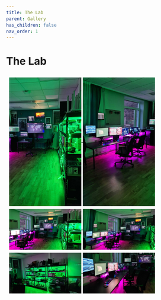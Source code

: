 ```yaml
---
title: The Lab
parent: Gallery
has_children: false
nav_order: 1
---
```


<style>
    .row {
        display: flex;
        flex-wrap: wrap;
        padding: 0 4px;
    }
    
    /* Create two equal columns that sits next to each other */
    .column {
        flex: 25%;
        padding: 0 4px;
    }
    
    .column img {
        margin-top: 8px;
        vertical-align: middle;
        width: 40%;
    }
</style>

# The Lab

<div class="row">
    <div class="column">
        <a target="_blank" href="../resources/lab-imgs/lab1.jpg">
            <img src="../resources/lab-imgs/lab1.jpg">
        </a>
        <a target="_blank" href="../resources/lab-imgs/lab2.jpg">
            <img src="../resources/lab-imgs/lab2.jpg">
        </a>
        <a target="_blank" href="../resources/lab-imgs/lab3.jpg">
            <img src="../resources/lab-imgs/lab3.jpg">
        </a>
        <a target="_blank" href="../resources/lab-imgs/lab4.jpg">
            <img src="../resources/lab-imgs/lab4.jpg">
        </a>
        <a target="_blank" href="../resources/lab-imgs/lab5.jpg">
            <img src="../resources/lab-imgs/lab5.jpg">
        </a>
        <a target="_blank" href="../resources/lab-imgs/lab6.jpg">
            <img src="../resources/lab-imgs/lab6.jpg">
        </a>
    </div>
</div>